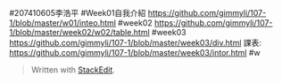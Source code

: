 #207410605李浩平
#Week01自我介紹
https://github.com/gimmyli/107-1/blob/master/w01/inteo.html
#week02
https://github.com/gimmyli/107-1/blob/master/week02/w02/table.html
#week03
https://github.com/gimmyli/107-1/blob/master/week03/div.html
課表:
https://github.com/gimmyli/107-1/blob/master/week03/intor.html
#w
> Written with [StackEdit](https://stackedit.io/).
<!--stackedit_data:
eyJoaXN0b3J5IjpbMTUzNjMwNTM2MF19
-->